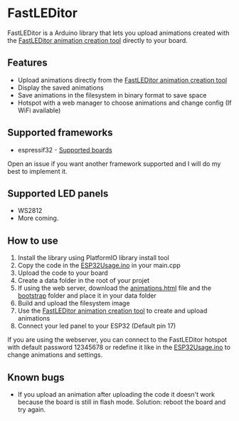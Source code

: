 # FastLEDitor

FastLEDitor is a Arduino library that lets you upload animations created with the [FastLEDitor animation creation tool](https://fastleditor.github.io/FastLEDitorAnimationCreator/) directly to your board.

## Features
- Upload animations directly from the [FastLEDitor animation creation tool](https://fastleditor.github.io/FastLEDitorAnimationCreator/)
- Display the saved animations
- Save animations in the filesystem in binary format to save space
- Hotspot with a web manager to choose animations and change config (If WiFi available)

## Supported frameworks

- espressif32 - [Supported boards](https://registry.platformio.org/platforms/platformio/espressif32/boards)

Open an issue if you want another framework supported and I will do my best to implement it.

## Supported LED panels

- WS2812
- More coming.

## How to use

1. Install the library using PlatformIO library install tool
2. Copy the code in the [ESP32Usage.ino](https://github.com/FastLEDitor/FastLEDitor/blob/main/examples/ESP32Usage.ino) in your main.cpp
3. Upload the code to your board
4. Create a data folder in the root of your projet
5. If using the web server, download the [animations.html](https://github.com/FastLEDitor/FastLEDitor/blob/main/data/animations.html) file and the [bootstrap](https://github.com/FastLEDitor/FastLEDitor/tree/main/data/bootstrap) folder and place it in your data folder
6. Build and upload the filesystem image
7. Use the [FastLEDitor animation creation tool](https://fastleditor.github.io/FastLEDitorAnimationCreator/) to create and upload animations
8. Connect your led panel to your ESP32 (Default pin 17)

If you are using the webserver, you can connect to the FastLEDitor hotspot with default password 12345678 or redefine it like in the [ESP32Usage.ino](https://github.com/FastLEDitor/FastLEDitor/blob/main/examples/ESP32Usage.ino) to change animations and settings.

## Known bugs

- If you upload an animation after uploading the code it doesn't work because the board is still in flash mode. Solution: reboot the board and try again.